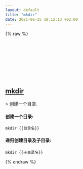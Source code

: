 ```yaml
---
layout: default
title: "mkdir"
date: 2021-06-25 18:12:13 +02:00
---
```

{% raw %}
<h2 id="mkdir">
  <a href="/zh/windows/mkdir.html">mkdir</a> <a href="#mkdir"><svg class="icon">
    <use href="/assets/images/unicode_sprite.svg#link" />
  </svg></a>
</h2>
> 创建一个目录.

#### 创建一个目录:
```shell
mkdir {{目录名}}
```
#### 递归创建目录及子目录:
```shell
mkdir {{子目录名}}
```
{% endraw %}